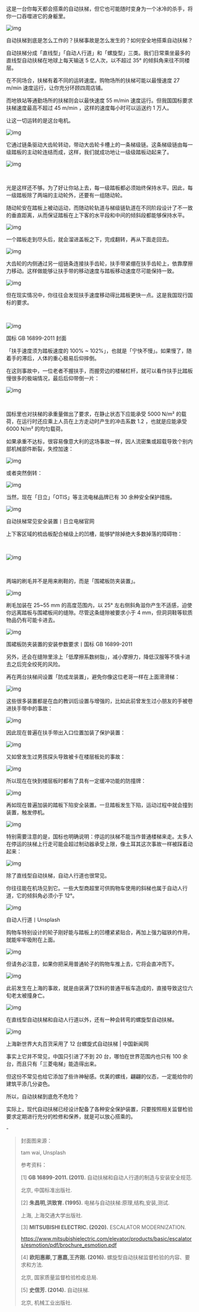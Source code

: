 这是一台你每天都会搭乘的自动扶梯，但它也可能随时变身为一个冰冷的杀手，将你一口吞噬进它的身躯里。



![img](https://mmbiz.qpic.cn/mmbiz_gif/SlOqFKqEO4EPvdLgeLGKzjHUcr95OMJ0T0vjPxNKcpMAMLXLnP71OodpFQ2SHtqXDYkmykVKyDC0icwHGeklNSw/640?wx_fmt=gif)



自动扶梯到底是怎么工作的？扶梯事故是怎么发生的？如何安全地搭乘自动扶梯？



自动扶梯分成「直线型」「自动人行道」和「螺旋型」三类。我们日常乘坐最多的直线型自动扶梯在地球上每天输送 5 亿人次，以不超过 35° 的倾斜角来往不同楼层。



在不同场合，扶梯有着不同的运转速度。购物场所的扶梯可能以最慢速度 27 m/min 速度运行，让你充分环顾四周店铺。



而地铁站等通勤场所的扶梯则会以最快速度 55 m/min 速度运行。但我国国标要求扶梯速度最高不超过 45 m/min ，这样的速度每小时可以运送约 1 万人。



让这一切运转的是这台电机。



![img](https://mmbiz.qpic.cn/mmbiz_gif/SlOqFKqEO4EPvdLgeLGKzjHUcr95OMJ0mjRS6NslMSeTlbUdoDScNicogTYZq7icb5bDiaVh0ekqMQbbCgHqyCXug/640?wx_fmt=gif)



它通过链条驱动大齿轮转动，带动大齿轮卡槽上的一条梯级链。这条梯级链由每一级踏板的主动轮连结而成，这样，我们就成功地让一级级踏板动起来了。



![img](https://mmbiz.qpic.cn/mmbiz_gif/SlOqFKqEO4EPvdLgeLGKzjHUcr95OMJ0VLaHcU8YDpCb7GHQUxVIXEFklstLtjdLvyqkuibDOlRdiamC0YnOE1ag/640?wx_fmt=gif)

‍

光是这样还不够。为了好让你站上去，每一级踏板都必须始终保持水平。因此，每一级踏板除了两端的主动轮外，还要有一组随动轮。



随动轮安在踏板上被动运动，而随动轮轨道与梯级链轨道在不同阶段设计了不一致的垂直距离，从而保证踏板在上下客的水平段和中间的倾斜段都能够保持水平。



![img](https://mmbiz.qpic.cn/mmbiz_gif/SlOqFKqEO4EPvdLgeLGKzjHUcr95OMJ0yTyQEkTEczFXayqUUnln335INM6ibPKcV4oSS6u9n8iaKFpMr2SdSBBw/640?wx_fmt=gif)



一个踏板走到尽头后，就会溜进盖板之下，完成翻转，再从下面走回去。



![img](https://mmbiz.qpic.cn/mmbiz_gif/SlOqFKqEO4EPvdLgeLGKzjHUcr95OMJ0eyXX1QrqUtzTktW8iah2vKibRWyg8K5a8PGnG7v6Ml8lglVZLAjkv3ZQ/640?wx_fmt=gif)



大齿轮的内侧通过另一组链条连接扶手齿轮，扶手带紧绷在扶手齿轮上，依靠摩擦力移动。这样做能够让扶手带的移动速度与踏板移动速度尽可能保持一致。



![img](https://mmbiz.qpic.cn/mmbiz_gif/SlOqFKqEO4EPvdLgeLGKzjHUcr95OMJ0ExZQGZsCfae15luZEZbHKjy5K1Jibic69bEYqcicneP2jiamG2ZSQR80TA/640?wx_fmt=gif)



但在现实情况中，你往往会发现扶手速度移动得比踏板更快一点。这是我国现行国标的要求。

‍

![img](https://mmbiz.qpic.cn/mmbiz_png/SlOqFKqEO4EPvdLgeLGKzjHUcr95OMJ00f8FR1NrdPdqfQcIwnC5PzHUz2libwsC8LPibh1DjnTG8PYI39XLicHhA/640?wx_fmt=png)

国标 GB 16899-2011 封面



「扶手速度须为踏板速度的 100% ~ 102%」，也就是「宁快不慢」。如果慢了，随着手的滞后，人体的重心极易后仰摔倒。



在这则事故中，一位老者不握扶手，而握旁边的楼梯栏杆，就可以看作扶手比踏板慢很多的极端情况，最后后仰带倒一片：



![img](https://mmbiz.qpic.cn/mmbiz_gif/SlOqFKqEO4EPvdLgeLGKzjHUcr95OMJ0CYgPejK6hpx1iaX2jice6ZPDRkcJbibkZguVjQIWoe1BbYC1eyB0rpKUg/640?wx_fmt=gif)

‍

国标里也对扶梯的承重量做出了要求，在静止状态下应能承受 5000 N/m² 的载荷，在运行时还应乘上人员在上方走动时产生的冲击系数 1.2 ，也就是应能承受 6000 N/m² 的均匀载荷。



如果承重不达标，很容易像意大利的这场事故一样，因人流密集或超载导致个别内部机械部件断裂，失控加速：



![img](https://mmbiz.qpic.cn/mmbiz_gif/SlOqFKqEO4EPvdLgeLGKzjHUcr95OMJ0d7hLXhccbn4EPMUiaB1usNqgIGDtTAHGPc5fTlauALlMBvO40zIAGCw/640?wx_fmt=gif)



或者突然倒转：



![img](https://mmbiz.qpic.cn/mmbiz_gif/SlOqFKqEO4EPvdLgeLGKzjHUcr95OMJ0fRGkTHPyLHylG6gjXS5feaTdWiaLC4ibxknS6fFkDbXjRyzoYR0fZQfQ/640?wx_fmt=gif)



当然，现在「日立」「OTIS」等主流电梯品牌已有 30 余种安全保护措施。



![img](https://mmbiz.qpic.cn/mmbiz_png/SlOqFKqEO4EPvdLgeLGKzjHUcr95OMJ0Nf4mldR5AjfdU4gkbpS7PPTQibMk4M1Lb9ArMBqSbeP856XTCoD9kfw/640?wx_fmt=png)

自动扶梯常见安全装置丨日立电梯官网



‍上下客区域的梳齿板配合梯级上的凹槽，能够铲除掉绝大多数掉落的障碍物：

‍

![img](https://mmbiz.qpic.cn/mmbiz_gif/SlOqFKqEO4EPvdLgeLGKzjHUcr95OMJ0zRnbwsibMRnM4HOficnicAlUIFw9LemtJk5F4qicJWjXja6l0tQ9Faqia9w/640?wx_fmt=gif)

‍

两端的刷毛并不是用来刷鞋的，而是「围裙板防夹装置」。



![img](https://mmbiz.qpic.cn/mmbiz_gif/SlOqFKqEO4EPvdLgeLGKzjHUcr95OMJ0TDiahRSZgHXOZ7wVwF9J49rsFodQRs0QpY5ktpJBrZ1ibPWCsax92CPQ/640?wx_fmt=gif)



刷毛加装在 25~55 mm 的高度范围内，以 25° 左右侧斜角滋你产生不适感，迫使你远离踏板与围裙板间的缝隙。尽管这条缝隙被要求小于 4 mm，但洞洞鞋等软质物品仍有可能卡进去。



![img](https://mmbiz.qpic.cn/mmbiz_png/SlOqFKqEO4EPvdLgeLGKzjHUcr95OMJ0hexJqH8cDfW1XSh7dnwxl4X1swhNodeXR9gmTmic5kCOJjKyczJNnxw/640?wx_fmt=png)

围裙板防夹装置的安装参数要求丨国标 GB 16899-2011



另外，还会在缝隙里涂上「低摩擦系数树脂」，减小摩擦力，降低汉服等不慎卡进去之后完全绞死的风险。



再在两台扶梯间设置「防成龙装置」，避免你像这位老哥一样在上面滑滑梯：



![img](https://mmbiz.qpic.cn/mmbiz_gif/SlOqFKqEO4EPvdLgeLGKzjHUcr95OMJ0yQxAACl6O6oPNNpd0LmdZEWoKo7FMnoFhLFPib0HKG2GKnyNZXZ3Xpg/640?wx_fmt=gif)



这些很多装置都是在血的教训后设置与增强的，比如此前曾发生过小朋友的手被卷进扶手带中的事故：



![img](https://mmbiz.qpic.cn/mmbiz_gif/SlOqFKqEO4EPvdLgeLGKzjHUcr95OMJ0FqDLrEJloectUkSlOcuu1rTgFlOJqsEVgpHANRBP4HjNQ5iak7QUWaw/640?wx_fmt=gif)



因此现在普遍在扶手带出入口位置加装了保护装置：



![img](https://mmbiz.qpic.cn/mmbiz_gif/SlOqFKqEO4EPvdLgeLGKzjHUcr95OMJ0GBZsic7hXszZDPZQzbzicl7Tr7cqImjUQuiaVe1IbC0YhRFFeE35OD6lw/640?wx_fmt=gif)



又如曾发生过男孩探头导致被卡在楼层板处的事故：



![img](https://mmbiz.qpic.cn/mmbiz_gif/SlOqFKqEO4EPvdLgeLGKzjHUcr95OMJ0eoll6roXU2xC4tXK6ILrGsQdHmRq4aNM2lKI6ogOibeD4VakR1NolLw/640?wx_fmt=gif)



所以现在在快到楼层板时都有了具有一定缓冲功能的防撞牌：



![img](https://mmbiz.qpic.cn/mmbiz_png/SlOqFKqEO4EPvdLgeLGKzjHUcr95OMJ0BCx0ypXMiaywHQhltpFeP1Ey5m2V6ZobficXgdeYcQejPD8UY59Q0Vjg/640?wx_fmt=png)



再如现在普遍加装的踏板下陷安全装置。一旦踏板发生下陷，运动过程中就会撞到装置，触发停机。



![img](https://mmbiz.qpic.cn/mmbiz_gif/SlOqFKqEO4EPvdLgeLGKzjHUcr95OMJ0hIB0uJQkicic90rKHXaichEoDnELTJfhIicfpf9cWYcwz9eB0nPTTLciaSQ/640?wx_fmt=gif)



特别需要注意的是，国标也明确说明：停运的扶梯不能当作普通楼梯来走。太多人在停运的扶梯上行走可能会超过制动器承受上限，像土耳其这次事故一样被踩着动起来：



![img](https://mmbiz.qpic.cn/mmbiz_gif/SlOqFKqEO4EPvdLgeLGKzjHUcr95OMJ0P8afezN0TYKgI4AFwHIiaxiaE6wib5eaxWdXvvlaksMaFwgI49Ohnh6EA/640?wx_fmt=gif)



除了直线型自动扶梯，自动人行道也很常见。



你往往能在机场见到它。一些大型商超里可供购物车使用的斜梯也属于自动人行道，它的倾斜角必须小于 12°。



![img](https://mmbiz.qpic.cn/mmbiz_png/SlOqFKqEO4EPvdLgeLGKzjHUcr95OMJ0o28KkzCnd9eHKkmGSicRECgDfhlweX3GGHHdqccm7sU1ibR7kMjlt66g/640?wx_fmt=png)

自动人行道丨Unsplash



购物车特别设计的轮子刚好能与踏板上的凹槽紧紧贴合，再加上强力磁铁的作用，就能牢牢吸附在上面。



![img](https://mmbiz.qpic.cn/mmbiz_png/SlOqFKqEO4EPvdLgeLGKzjHUcr95OMJ0yNs5fbLlOEibzdAJXlib69yWyicN5c8sZ5YHKHCEyaPias1DSTva6eGGhw/640?wx_fmt=png)



但请务必注意，如果你把采用普通轮子的购物车推上去，它将会直冲而下。



![img](https://mmbiz.qpic.cn/mmbiz_png/SlOqFKqEO4EPvdLgeLGKzjHUcr95OMJ0t3Kp1ia1qnlLOcWPUjWdachHgzAmd4tzyqQ89glI3wOqZPZEPpcLtQA/640?wx_fmt=png)



此前发生在上海的事故，就是由装满了饮料的普通平板车造成的，直接导致这位六旬老太被撞身亡。



![img](https://mmbiz.qpic.cn/mmbiz_gif/SlOqFKqEO4EPvdLgeLGKzjHUcr95OMJ0oIfokfFoCLMYmuYTSHVicHRnjPpFibkNpwfc91vqob3aNPwZodoYwfLw/640?wx_fmt=gif)



在直线型自动扶梯和自动人行道以外，还有一种会转弯的螺旋型自动扶梯。



![img](https://mmbiz.qpic.cn/mmbiz_png/SlOqFKqEO4EPvdLgeLGKzjHUcr95OMJ0Hsnq9w5KXsEKiaXbzVKe36r8EMK6IYH7qFpuNEbmaeJLYz1gdmKsJvw/640?wx_fmt=png)

上海新世界大丸百货采用了 12 台螺旋式自动扶梯 | 中国新闻网



事实上它并不常见，中国只引进了不到 20 台，哪怕在世界范围内也只有 100 余台，而且只有「三菱电梯」能造得出来。



但这份不常见也给它添加了些许神秘感。优美的螺线，翩翩的仪态，一定能给你的建筑平添几分姿色。



所以，自动扶梯到底危不危险？



实际上，现代自动扶梯已经设计配备了各种安全保护装置，只要按照相关监督检验要求定期进行充分的检修和保养，就是可以放心搭乘的。



\-



> 封面图来源：
>
> 
>
> tam wai, Unsplash
>
> 
>
> 参考资料：
>
> 
>
> [1] **GB 16899-2011. (2011).** 自动扶梯和自动人行道的制造与安装安全规范.
>
> 北京, 中国标准出版社.
>
> 
>
> [2] **朱昌明,洪致育. (1995).** 电梯与自动扶梯:原理,结构,安装,测试.
>
> 上海, 上海交通大学出版社.
>
> 
>
> [3] **MITSUBISHI ELECTRIC. (2020).** ESCALATOR MODERNIZATION.
>
> https://www.mitsubishielectric.com/elevator/products/basic/escalators/esmotion/pdf/brochure_esmotion.pdf
>
> 
>
> [4] **欧阳惠卿,丁惠嘉,王齐刚. (2016).** 螺旋型自动扶梯监督检验的内容、要求和方法.
>
> 北京, 国家质量监督检验检疫总局.
>
> 
>
> [5] **史信芳. (2014).** 自动扶梯.
>
> 北京, 机械工业出版社.